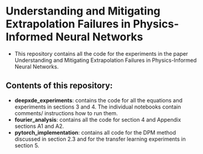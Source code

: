 # Understanding and Mitigating Extrapolation Failures in Physics-Informed Neural Networks

- This repository contains all the code for the experiments in the paper Understanding and Mitigating Extrapolation Failures in Physics-Informed Neural Networks.

## Contents of this repository:

- **deepxde_experiments**: contains the code for all the equations and experiments in sections 3 and 4. The individual notebooks contain comments/ instructions how to run them.
- **fourier_analysis**: contains all the code for section 4 and Appendix sections A1 and A2.
- **pytorch_implementation**: contains all code for the DPM method discussed in section 2.3 and for the transfer learning experiments in section 5.
